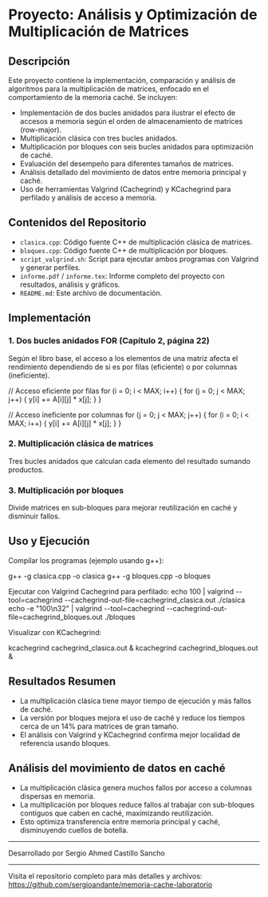 # Proyecto: Análisis y Optimización de Multiplicación de Matrices

## Descripción

Este proyecto contiene la implementación, comparación y análisis de algoritmos para la multiplicación de matrices, enfocado en el comportamiento de la memoria caché. Se incluyen:

- Implementación de dos bucles anidados para ilustrar el efecto de accesos a memoria según el orden de almacenamiento de matrices (row-major).
- Multiplicación clásica con tres bucles anidados.
- Multiplicación por bloques con seis bucles anidados para optimización de caché.
- Evaluación del desempeño para diferentes tamaños de matrices.
- Análisis detallado del movimiento de datos entre memoria principal y caché.
- Uso de herramientas Valgrind (Cachegrind) y KCachegrind para perfilado y análisis de acceso a memoria.

## Contenidos del Repositorio

- `clasica.cpp`: Código fuente C++ de multiplicación clásica de matrices.
- `bloques.cpp`: Código fuente C++ de multiplicación por bloques.
- `script_valgrind.sh`: Script para ejecutar ambos programas con Valgrind y generar perfiles.
- `informe.pdf` / `informe.tex`: Informe completo del proyecto con resultados, análisis y gráficos.
- `README.md`: Este archivo de documentación.

## Implementación

### 1. Dos bucles anidados FOR (Capítulo 2, página 22)

Según el libro base, el acceso a los elementos de una matriz afecta el rendimiento dependiendo de si es por filas (eficiente) o por columnas (ineficiente).

// Acceso eficiente por filas
for (i = 0; i < MAX; i++) {
for (j = 0; j < MAX; j++) {
y[i] += A[i][j] * x[j];
}
}

// Acceso ineficiente por columnas
for (j = 0; j < MAX; j++) {
for (i = 0; i < MAX; i++) {
y[i] += A[i][j] * x[j];
}
}


### 2. Multiplicación clásica de matrices

Tres bucles anidados que calculan cada elemento del resultado sumando productos.

### 3. Multiplicación por bloques

Divide matrices en sub-bloques para mejorar reutilización en caché y disminuir fallos.

## Uso y Ejecución

Compilar los programas (ejemplo usando g++):

g++ -g clasica.cpp -o clasica
g++ -g bloques.cpp -o bloques

Ejecutar con Valgrind Cachegrind para perfilado:
echo 100 | valgrind --tool=cachegrind --cachegrind-out-file=cachegrind_clasica.out ./clasica
echo -e "100\n32" | valgrind --tool=cachegrind --cachegrind-out-file=cachegrind_bloques.out ./bloques

Visualizar con KCachegrind:

kcachegrind cachegrind_clasica.out &
kcachegrind cachegrind_bloques.out &


## Resultados Resumen

- La multiplicación clásica tiene mayor tiempo de ejecución y más fallos de caché.
- La versión por bloques mejora el uso de caché y reduce los tiempos cerca de un 14\% para matrices de gran tamaño.
- El análisis con Valgrind y KCachegrind confirma mejor localidad de referencia usando bloques.

## Análisis del movimiento de datos en caché

- La multiplicación clásica genera muchos fallos por acceso a columnas dispersas en memoria.
- La multiplicación por bloques reduce fallos al trabajar con sub-bloques contiguos que caben en caché, maximizando reutilización.
- Esto optimiza transferencia entre memoria principal y caché, disminuyendo cuellos de botella.



---

Desarrollado por Sergio Ahmed Castillo Sancho

---

Visita el repositorio completo para más detalles y archivos:  
https://github.com/sergioandante/memoria-cache-laboratorio
